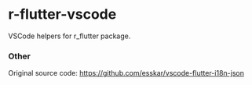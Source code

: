 # r-flutter-vscode

VSCode helpers for r_flutter package.

### Other

Original source code: https://github.com/esskar/vscode-flutter-i18n-json
